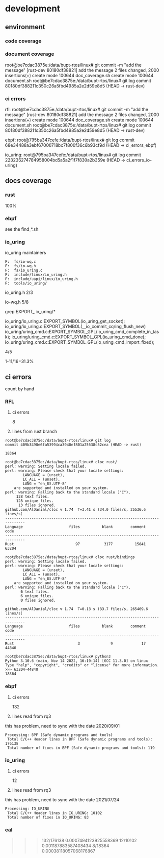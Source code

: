 # development 

## environment

### code coverage

### document coverage

root@be7cdac3875e:/data/bupt-rtos/linux# git commit -m "add the message"
[rust-dev 80180df38821] add the message
 2 files changed, 2000 insertions(+)
 create mode 100644 doc_coverage.sh
 create mode 100644 document.sh
root@be7cdac3875e:/data/bupt-rtos/linux# git log
commit 80180df388211c350c26a5fbd4985a2e2d59e8d5 (HEAD -> rust-dev)

### ci errors

rfl:
root@be7cdac3875e:/data/bupt-rtos/linux# git commit -m "add the message"
[rust-dev 80180df38821] add the message
 2 files changed, 2000 insertions(+)
 create mode 100644 doc_coverage.sh
 create mode 100644 document.sh
root@be7cdac3875e:/data/bupt-rtos/linux# git log
commit 80180df388211c350c26a5fbd4985a2e2d59e8d5 (HEAD -> rust-dev)

ebpf:
root@795ba347cefe:/data/bupt-rtos/linux# git log
commit 68e34488a3ebf67000718bc7f800f36c6b93cf9d (HEAD -> ci_errors_ebpf)

io_uring:
root@795ba347cefe:/data/bupt-rtos/linux# git log
commit 223236274784958004bd5a5a2f1f7f830a2b359e (HEAD -> ci_errors_io-uring)


## docs coverage

### rust

100%

### ebpf

see the find_*.sh

### io_uring


io_uring maintainers

```
F:	fs/io-wq.c
F:	fs/io-wq.h
F:	fs/io_uring.c
F:	include/linux/io_uring.h
F:	include/uapi/linux/io_uring.h
F:	tools/io_uring/
```

io_uring.h
2/3

io-wq.h
5/8

grep EXPORT_ io_uring/*

io_uring/io_uring.c:EXPORT_SYMBOL(io_uring_get_socket);
io_uring/io_uring.c:EXPORT_SYMBOL(__io_commit_cqring_flush_new)
io_uring/uring_cmd.c:EXPORT_SYMBOL_GPL(io_uring_cmd_complete_in_task);
io_uring/uring_cmd.c:EXPORT_SYMBOL_GPL(io_uring_cmd_done);
io_uring/uring_cmd.c:EXPORT_SYMBOL_GPL(io_uring_cmd_import_fixed);

4/5

1-11/16=31.3%

## ci errors

count by hand

### RFL

1. ci errors

    8

2. lines from rust branch 

```
root@be7cdac3875e:/data/bupt-rtos/linux# git log
commit 409b3498e6fa53994ca3940ef801a25638c52cea (HEAD -> rust)

18364

root@be7cdac3875e:/data/bupt-rtos/linux# cloc rust/
perl: warning: Setting locale failed.
perl: warning: Please check that your locale settings:
        LANGUAGE = (unset),
        LC_ALL = (unset),
        LANG = "en_US.UTF-8"
    are supported and installed on your system.
perl: warning: Falling back to the standard locale ("C").
     128 text files.
     128 unique files.                                          
      13 files ignored.
github.com/AlDanial/cloc v 1.74  T=3.41 s (34.0 files/s, 25536.6 lines/s)
-------------------------------------------------------------------------------
Language                     files          blank        comment           code
-------------------------------------------------------------------------------
Rust                            97           3177          15841          63204

root@be7cdac3875e:/data/bupt-rtos/linux# cloc rust/bindings
perl: warning: Setting locale failed.
perl: warning: Please check that your locale settings:
        LANGUAGE = (unset),
        LC_ALL = (unset),
        LANG = "en_US.UTF-8"
    are supported and installed on your system.
perl: warning: Falling back to the standard locale ("C").
       6 text files.
       6 unique files.                              
       0 files ignored.

github.com/AlDanial/cloc v 1.74  T=0.18 s (33.7 files/s, 265469.6 lines/s)
-------------------------------------------------------------------------------
Language                     files          blank        comment           code
-------------------------------------------------------------------------------
Rust                             3              9             17          44840

root@be7cdac3875e:/data/bupt-rtos/linux# python3
Python 3.10.6 (main, Nov 14 2022, 16:10:14) [GCC 11.3.0] on linux
Type "help", "copyright", "credits" or "license" for more information.
>>> 63204-44840
18364

```

### ebpf

1. ci errors
    
    132

2. lines read from rq3

this has problem, need to sync with the date 2020/09/01

```
Processing: BPF (Safe dynamic programs and tools) 
 Total C/C++ Header lines in BPF (Safe dynamic programs and tools): 176138
 Total number of fixes in BPF (Safe dynamic programs and tools): 119
```

### io_uring

1. ci errors

    12

2. lines read from rq3

this has problem, need to sync with the date 2021/07/24

```
Processing: IO_URING 
 Total C/C++ Header lines in IO_URING: 10102
 Total number of fixes in IO_URING: 83
```

### cal

>>> 132/176138
0.0007494123925558369
>>> 12/10102
0.001187883587408434
>>> 8/18364
0.00038118057068176867
